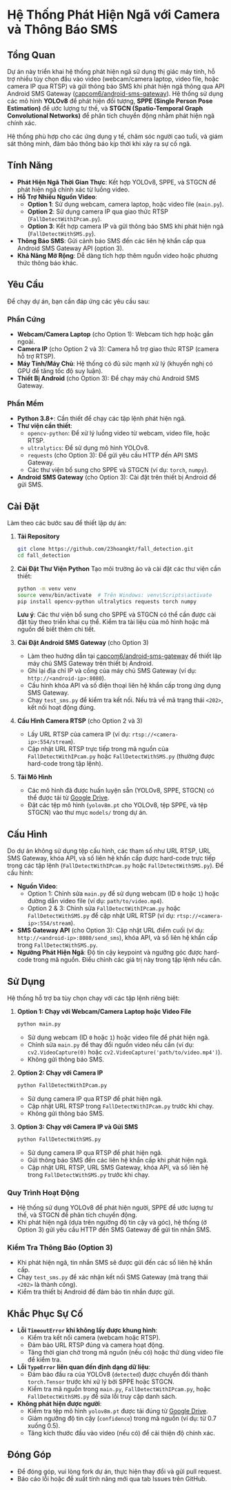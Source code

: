 # Hệ Thống Phát Hiện Ngã với Camera và Thông Báo SMS

## Tổng Quan
Dự án này triển khai hệ thống phát hiện ngã sử dụng thị giác máy tính, hỗ trợ nhiều tùy chọn đầu vào video (webcam/camera laptop, video file, hoặc camera IP qua RTSP) và gửi thông báo SMS khi phát hiện ngã thông qua API Android SMS Gateway ([capcom6/android-sms-gateway](https://github.com/capcom6/android-sms-gateway)). Hệ thống sử dụng các mô hình **YOLOv8** để phát hiện đối tượng, **SPPE (Single Person Pose Estimation)** để ước lượng tư thế, và **STGCN (Spatio-Temporal Graph Convolutional Networks)** để phân tích chuyển động nhằm phát hiện ngã chính xác.

Hệ thống phù hợp cho các ứng dụng y tế, chăm sóc người cao tuổi, và giám sát thông minh, đảm bảo thông báo kịp thời khi xảy ra sự cố ngã.

## Tính Năng
- **Phát Hiện Ngã Thời Gian Thực**: Kết hợp YOLOv8, SPPE, và STGCN để phát hiện ngã chính xác từ luồng video.
- **Hỗ Trợ Nhiều Nguồn Video**:
  - **Option 1**: Sử dụng webcam, camera laptop, hoặc video file (`main.py`).
  - **Option 2**: Sử dụng camera IP qua giao thức RTSP (`FallDetectWithIPcam.py`).
  - **Option 3**: Kết hợp camera IP và gửi thông báo SMS khi phát hiện ngã (`FallDetectWithSMS.py`).
- **Thông Báo SMS**: Gửi cảnh báo SMS đến các liên hệ khẩn cấp qua Android SMS Gateway API (option 3).
- **Khả Năng Mở Rộng**: Dễ dàng tích hợp thêm nguồn video hoặc phương thức thông báo khác.

## Yêu Cầu
Để chạy dự án, bạn cần đáp ứng các yêu cầu sau:

### Phần Cứng
- **Webcam/Camera Laptop** (cho Option 1): Webcam tích hợp hoặc gắn ngoài.
- **Camera IP** (cho Option 2 và 3): Camera hỗ trợ giao thức RTSP (camera hỗ trợ RTSP).
- **Máy Tính/Máy Chủ**: Hệ thống có đủ sức mạnh xử lý (khuyến nghị có GPU để tăng tốc độ suy luận).
- **Thiết Bị Android** (cho Option 3): Để chạy máy chủ Android SMS Gateway.

### Phần Mềm
- **Python 3.8+**: Cần thiết để chạy các tập lệnh phát hiện ngã.
- **Thư viện cần thiết**:
  - `opencv-python`: Để xử lý luồng video từ webcam, video file, hoặc RTSP.
  - `ultralytics`: Để sử dụng mô hình YOLOv8.
  - `requests` (cho Option 3): Để gửi yêu cầu HTTP đến API SMS Gateway.
  - Các thư viện bổ sung cho SPPE và STGCN (ví dụ: `torch`, `numpy`).
- **Android SMS Gateway** (cho Option 3): Cài đặt trên thiết bị Android để gửi SMS.

## Cài Đặt
Làm theo các bước sau để thiết lập dự án:

1. **Tải Repository**
   ```bash
   git clone https://github.com/23hoangkt/fall_detection.git
   cd fall_detection
   ```

2. **Cài Đặt Thư Viện Python**
   Tạo môi trường ảo và cài đặt các thư viện cần thiết:
   ```bash
   python -m venv venv
   source venv/bin/activate  # Trên Windows: venv\Scripts\activate
   pip install opencv-python ultralytics requests torch numpy
   ```
   **Lưu ý**: Các thư viện bổ sung cho SPPE và STGCN có thể cần được cài đặt tùy theo triển khai cụ thể. Kiểm tra tài liệu của mô hình hoặc mã nguồn để biết thêm chi tiết.

3. **Cài Đặt Android SMS Gateway** (cho Option 3)
   - Làm theo hướng dẫn tại [capcom6/android-sms-gateway](https://github.com/capcom6/android-sms-gateway) để thiết lập máy chủ SMS Gateway trên thiết bị Android.
   - Ghi lại địa chỉ IP và cổng của máy chủ SMS Gateway (ví dụ: `http://<android-ip>:8080`).
   - Cấu hình khóa API và số điện thoại liên hệ khẩn cấp trong ứng dụng SMS Gateway.
   - Chạy `test_sms.py` để kiểm tra kết nối. Nếu trả về mã trạng thái `<202>`, kết nối hoạt động đúng.

4. **Cấu Hình Camera RTSP** (cho Option 2 và 3)
   - Lấy URL RTSP của camera IP (ví dụ: `rtsp://<camera-ip>:554/stream`).
   - Cập nhật URL RTSP trực tiếp trong mã nguồn của `FallDetectWithIPcam.py` hoặc `FallDetectWithSMS.py` (thường được hard-code trong tập lệnh).

5. **Tải Mô Hình**
   - Các mô hình đã được huấn luyện sẵn (YOLOv8, SPPE, STGCN) có thể được tải từ [Google Drive](https://drive.google.com/drive/u/0/folders/1lrTI56k9QiIfMJhG9kzNjBzJh98KCIIO).
   - Đặt các tệp mô hình (`yolov8m.pt` cho YOLOv8, tệp SPPE, và tệp STGCN) vào thư mục `models/` trong dự án.

## Cấu Hình
Do dự án không sử dụng tệp cấu hình, các tham số như URL RTSP, URL SMS Gateway, khóa API, và số liên hệ khẩn cấp được hard-code trực tiếp trong các tập lệnh (`FallDetectWithIPcam.py` hoặc `FallDetectWithSMS.py`). Để cấu hình:
- **Nguồn Video**:
  - Option 1: Chỉnh sửa `main.py` để sử dụng webcam (ID `0` hoặc `1`) hoặc đường dẫn video file (ví dụ: `path/to/video.mp4`).
  - Option 2 & 3: Chỉnh sửa `FallDetectWithIPcam.py` hoặc `FallDetectWithSMS.py` để cập nhật URL RTSP (ví dụ: `rtsp://<camera-ip>:554/stream`).
- **SMS Gateway API** (cho Option 3): Cập nhật URL điểm cuối (ví dụ: `http://<android-ip>:8080/send_sms`), khóa API, và số liên hệ khẩn cấp trong `FallDetectWithSMS.py`.
- **Ngưỡng Phát Hiện Ngã**: Độ tin cậy keypoint và ngưỡng góc được hard-code trong mã nguồn. Điều chỉnh các giá trị này trong tập lệnh nếu cần.


## Sử Dụng
Hệ thống hỗ trợ ba tùy chọn chạy với các tập lệnh riêng biệt:

1. **Option 1: Chạy với Webcam/Camera Laptop hoặc Video File**
   ```bash
   python main.py
   ```
   - Sử dụng webcam (ID `0` hoặc `1`) hoặc video file để phát hiện ngã.
   - Chỉnh sửa `main.py` để thay đổi nguồn video nếu cần (ví dụ: `cv2.VideoCapture(0)` hoặc `cv2.VideoCapture('path/to/video.mp4')`).
   - Không gửi thông báo SMS.

2. **Option 2: Chạy với Camera IP**
   ```bash
   python FallDetectWithIPcam.py
   ```
   - Sử dụng camera IP qua RTSP để phát hiện ngã.
   - Cập nhật URL RTSP trong `FallDetectWithIPcam.py` trước khi chạy.
   - Không gửi thông báo SMS.

3. **Option 3: Chạy với Camera IP và Gửi SMS**
   ```bash
   python FallDetectWithSMS.py
   ```
   - Sử dụng camera IP qua RTSP để phát hiện ngã.
   - Gửi thông báo SMS đến các liên hệ khẩn cấp khi phát hiện ngã.
   - Cập nhật URL RTSP, URL SMS Gateway, khóa API, và số liên hệ trong `FallDetectWithSMS.py` trước khi chạy.

### Quy Trình Hoạt Động
- Hệ thống sử dụng YOLOv8 để phát hiện người, SPPE để ước lượng tư thế, và STGCN để phân tích chuyển động.
- Khi phát hiện ngã (dựa trên ngưỡng độ tin cậy và góc), hệ thống (ở Option 3) gửi yêu cầu HTTP đến SMS Gateway để gửi tin nhắn SMS.

### Kiểm Tra Thông Báo (Option 3)
- Khi phát hiện ngã, tin nhắn SMS sẽ được gửi đến các số liên hệ khẩn cấp.
- Chạy `test_sms.py` để xác nhận kết nối SMS Gateway (mã trạng thái `<202>` là thành công).
- Kiểm tra thiết bị Android để đảm bảo tin nhắn được gửi.

## Khắc Phục Sự Cố
- **Lỗi `TimeoutError` khi không lấy được khung hình**:
  - Kiểm tra kết nối camera (webcam hoặc RTSP).
  - Đảm bảo URL RTSP đúng và camera hoạt động.
  - Tăng thời gian chờ trong mã nguồn (nếu có) hoặc thử dùng video file để kiểm tra.
- **Lỗi `TypeError` liên quan đến định dạng dữ liệu**:
  - Đảm bảo đầu ra của YOLOv8 (`detected`) được chuyển đổi thành `torch.Tensor` trước khi xử lý bởi SPPE hoặc STGCN.
  - Kiểm tra mã nguồn trong `main.py`, `FallDetectWithIPcam.py`, hoặc `FallDetectWithSMS.py` để sửa lỗi truy cập danh sách.
- **Không phát hiện được người**:
  - Kiểm tra tệp mô hình `yolov8m.pt` được tải đúng từ [Google Drive](https://drive.google.com/drive/u/0/folders/1lrTI56k9QiIfMJhG9kzNjBzJh98KCIIO).
  - Giảm ngưỡng độ tin cậy (`confidence`) trong mã nguồn (ví dụ: từ 0.7 xuống 0.5).
  - Tăng kích thước đầu vào video (nếu có) để cải thiện độ chính xác.

## Đóng Góp
- Để đóng góp, vui lòng fork dự án, thực hiện thay đổi và gửi pull request.
- Báo cáo lỗi hoặc đề xuất tính năng mới qua tab Issues trên GitHub.

